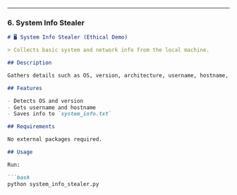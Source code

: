 
---

### 6. System Info Stealer

```markdown
# 🖥️ System Info Stealer (Ethical Demo)

> Collects basic system and network info from the local machine.

## Description

Gathers details such as OS, version, architecture, username, hostname, and IP address, then saves them to a file. Ideal for learning reconnaissance basics.

## Features

- Detects OS and version  
- Gets username and hostname  
- Saves info to `system_info.txt`

## Requirements

No external packages required.

## Usage

Run:

```bash
python system_info_stealer.py
